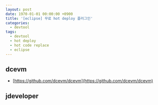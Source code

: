 ```yaml
---
layout: post
date: 1970-01-01 00:00:00 +0900
title: '[eclipse] 무료 hot deploy 플러그인'
categories:
  - devtool
tags:
  - devtool
  - hot deploy
  - hot code replace
  - eclipse
---
```


## dcevm
- [https://github.com/dcevm/dcevm](https://github.com/dcevm/dcevm)

## jdeveloper
